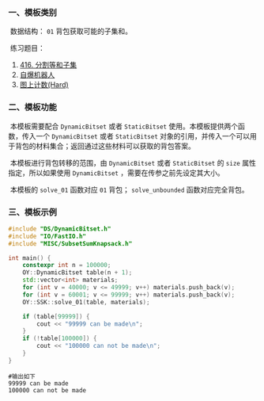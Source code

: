 ### 一、模板类别

​	数据结构： `01` 背包获取可能的子集和。

​	练习题目：

1. [416. 分割等和子集](https://leetcode.cn/problems/partition-equal-subset-sum/)
2. [自爆机器人](https://ac.nowcoder.com/acm/problem/275719)
3. [图上计数(Hard)](https://ac.nowcoder.com/acm/problem/276004)


### 二、模板功能

​		本模板需要配合 `DynamicBitset` 或者 `StaticBitset` 使用。本模板提供两个函数，传入一个 `DynamicBitset` 或者 `StaticBitset` 对象的引用，并传入一个可以用于背包的材料集合；返回通过这些材料可以获取的背包答案。

​		本模板进行背包转移的范围，由 `DynamicBitset` 或者 `StaticBitset` 的 `size` 属性指定，所以如果使用 `DynamicBitset` ，需要在传参之前先设定其大小。

​		本模板的 `solve_01` 函数对应 `01` 背包； `solve_unbounded` 函数对应完全背包。
      

### 三、模板示例

```c++
#include "DS/DynamicBitset.h"
#include "IO/FastIO.h"
#include "MISC/SubsetSumKnapsack.h"

int main() {
    constexpr int n = 100000;
    OY::DynamicBitset table(n + 1);
    std::vector<int> materials;
    for (int v = 40000; v <= 49999; v++) materials.push_back(v);
    for (int v = 60001; v <= 99999; v++) materials.push_back(v);
    OY::SSK::solve_01(table, materials);

    if (table[99999]) {
        cout << "99999 can be made\n";
    }
    if (!table[100000]) {
        cout << "100000 can not be made\n";
    }
}
```

```
#输出如下
99999 can be made
100000 can not be made

```

